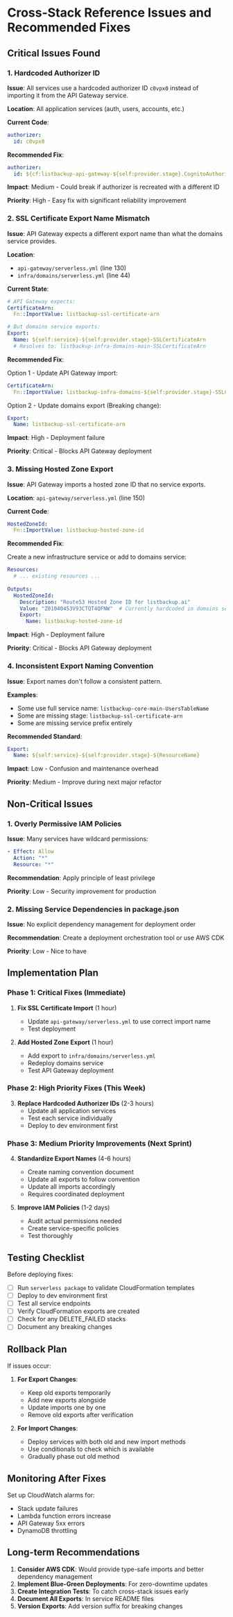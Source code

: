 # Cross-Stack Reference Issues and Recommended Fixes

## Critical Issues Found

### 1. Hardcoded Authorizer ID

**Issue**: All services use a hardcoded authorizer ID `c0vpx0` instead of importing it from the API Gateway service.

**Location**: All application services (auth, users, accounts, etc.)

**Current Code**:
```yaml
authorizer:
  id: c0vpx0
```

**Recommended Fix**:
```yaml
authorizer:
  id: ${cf:listbackup-api-gateway-${self:provider.stage}.CognitoAuthorizerId}
```

**Impact**: Medium - Could break if authorizer is recreated with a different ID

**Priority**: High - Easy fix with significant reliability improvement

### 2. SSL Certificate Export Name Mismatch

**Issue**: API Gateway expects a different export name than what the domains service provides.

**Location**: 
- `api-gateway/serverless.yml` (line 130)
- `infra/domains/serverless.yml` (line 44)

**Current State**:
```yaml
# API Gateway expects:
CertificateArn: 
  Fn::ImportValue: listbackup-ssl-certificate-arn

# But domains service exports:
Export:
  Name: ${self:service}-${self:provider.stage}-SSLCertificateArn
  # Resolves to: listbackup-infra-domains-main-SSLCertificateArn
```

**Recommended Fix**:

Option 1 - Update API Gateway import:
```yaml
CertificateArn: 
  Fn::ImportValue: listbackup-infra-domains-${self:provider.stage}-SSLCertificateArn
```

Option 2 - Update domains export (Breaking change):
```yaml
Export:
  Name: listbackup-ssl-certificate-arn
```

**Impact**: High - Deployment failure

**Priority**: Critical - Blocks API Gateway deployment

### 3. Missing Hosted Zone Export

**Issue**: API Gateway imports a hosted zone ID that no service exports.

**Location**: `api-gateway/serverless.yml` (line 150)

**Current Code**:
```yaml
HostedZoneId: 
  Fn::ImportValue: listbackup-hosted-zone-id
```

**Recommended Fix**:

Create a new infrastructure service or add to domains service:
```yaml
Resources:
  # ... existing resources ...
  
Outputs:
  HostedZoneId:
    Description: "Route53 Hosted Zone ID for listbackup.ai"
    Value: "Z01040453V93CTQT4QFNW"  # Currently hardcoded in domains service
    Export:
      Name: listbackup-hosted-zone-id
```

**Impact**: High - Deployment failure

**Priority**: Critical - Blocks API Gateway deployment

### 4. Inconsistent Export Naming Convention

**Issue**: Export names don't follow a consistent pattern.

**Examples**:
- Some use full service name: `listbackup-core-main-UsersTableName`
- Some are missing stage: `listbackup-ssl-certificate-arn`
- Some are missing service prefix entirely

**Recommended Standard**:
```yaml
Export:
  Name: ${self:service}-${self:provider.stage}-${ResourceName}
```

**Impact**: Low - Confusion and maintenance overhead

**Priority**: Medium - Improve during next major refactor

## Non-Critical Issues

### 1. Overly Permissive IAM Policies

**Issue**: Many services have wildcard permissions:
```yaml
- Effect: Allow
  Action: "*"
  Resource: "*"
```

**Recommendation**: Apply principle of least privilege

**Priority**: Low - Security improvement for production

### 2. Missing Service Dependencies in package.json

**Issue**: No explicit dependency management for deployment order

**Recommendation**: Create a deployment orchestration tool or use AWS CDK

**Priority**: Low - Nice to have

## Implementation Plan

### Phase 1: Critical Fixes (Immediate)

1. **Fix SSL Certificate Import** (1 hour)
   - Update `api-gateway/serverless.yml` to use correct import name
   - Test deployment

2. **Add Hosted Zone Export** (1 hour)
   - Add export to `infra/domains/serverless.yml`
   - Redeploy domains service
   - Test API Gateway deployment

### Phase 2: High Priority Fixes (This Week)

3. **Replace Hardcoded Authorizer IDs** (2-3 hours)
   - Update all application services
   - Test each service individually
   - Deploy to dev environment first

### Phase 3: Medium Priority Improvements (Next Sprint)

4. **Standardize Export Names** (4-6 hours)
   - Create naming convention document
   - Update all exports to follow convention
   - Update all imports accordingly
   - Requires coordinated deployment

5. **Improve IAM Policies** (1-2 days)
   - Audit actual permissions needed
   - Create service-specific policies
   - Test thoroughly

## Testing Checklist

Before deploying fixes:

- [ ] Run `serverless package` to validate CloudFormation templates
- [ ] Deploy to dev environment first
- [ ] Test all service endpoints
- [ ] Verify CloudFormation exports are created
- [ ] Check for any DELETE_FAILED stacks
- [ ] Document any breaking changes

## Rollback Plan

If issues occur:

1. **For Export Changes**:
   - Keep old exports temporarily
   - Add new exports alongside
   - Update imports one by one
   - Remove old exports after verification

2. **For Import Changes**:
   - Deploy services with both old and new import methods
   - Use conditionals to check which is available
   - Gradually phase out old method

## Monitoring After Fixes

Set up CloudWatch alarms for:
- Stack update failures
- Lambda function errors increase
- API Gateway 5xx errors
- DynamoDB throttling

## Long-term Recommendations

1. **Consider AWS CDK**: Would provide type-safe imports and better dependency management
2. **Implement Blue-Green Deployments**: For zero-downtime updates
3. **Create Integration Tests**: To catch cross-stack issues early
4. **Document All Exports**: In service README files
5. **Version Exports**: Add version suffix for breaking changes